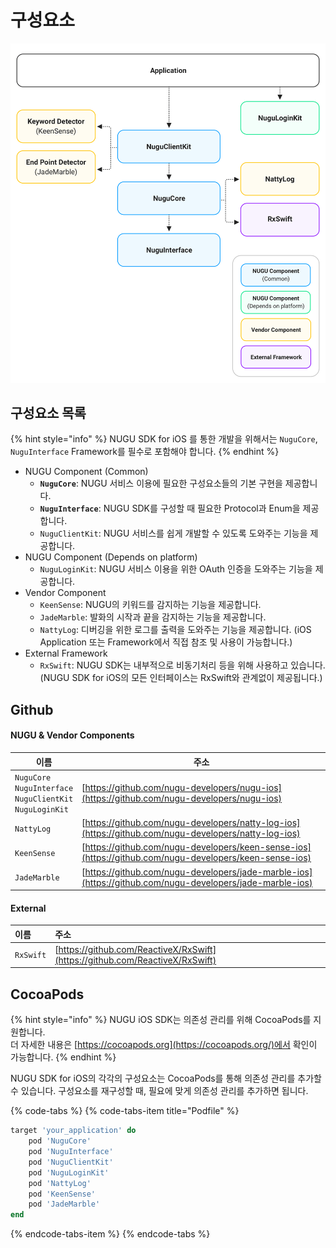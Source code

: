 # 구성요소

![](../../../.gitbook/assets/image-24.png)

## 구성요소 목록

{% hint style="info" %}
NUGU SDK for iOS 를 통한 개발을 위해서는 `NuguCore`, `NuguInterface` Framework를 필수로 포함해야 합니다.
{% endhint %}

* NUGU Component \(Common\)
  * **`NuguCore`**: NUGU 서비스 이용에 필요한 구성요소들의 기본 구현을 제공합니다.
  * **`NuguInterface`**: NUGU SDK를 구성할 때 필요한 Protocol과 Enum을 제공합니다.
  * `NuguClientKit`: NUGU 서비스를 쉽게 개발할 수 있도록 도와주는 기능을 제공합니다.
* NUGU Component \(Depends on platform\)
  * `NuguLoginKit`: NUGU 서비스 이용을 위한 OAuth 인증을 도와주는 기능을 제공합니다.
* Vendor Component
  * `KeenSense`: NUGU의 키워드를 감지하는 기능을 제공합니다.
  * `JadeMarble`: 발화의 시작과 끝을 감지하는 기능을 제공합니다.
  * `NattyLog`: 디버깅을 위한 로그를 출력을 도와주는 기능을 제공합니다. \(iOS Application 또는 Framework에서 직접 참조 및 사용이 가능합니다.\)
* External Framework
  * `RxSwift`: NUGU SDK는 내부적으로 비동기처리 등을 위해 사용하고 있습니다.  \(NUGU SDK for iOS의 모든 인터페이스는 RxSwift와 관계없이 제공됩니다.\)

## Github

#### NUGU & Vendor Components

| 이름                                                                                                                            | 주소                                                            |
|-------------------------------------------------------------------------------------------------------------------------------|---------------------------------------------------------------|
| `NuguCore`<br>`NuguInterface`<br>`NuguClientKit`<br>`NuguLoginKit` | [https://github.com/nugu-developers/nugu-ios](https://github.com/nugu-developers/nugu-ios) |
| `NattyLog` | [https://github.com/nugu-developers/natty-log-ios](https://github.com/nugu-developers/natty-log-ios) |
| `KeenSense` | [https://github.com/nugu-developers/keen-sense-ios](https://github.com/nugu-developers/keen-sense-ios) |
| `JadeMarble` | [https://github.com/nugu-developers/jade-marble-ios](https://github.com/nugu-developers/jade-marble-ios) |

#### External

| 이름 | 주소 |
| :--- | :--- |
| `RxSwift` | [https://github.com/ReactiveX/RxSwift](https://github.com/ReactiveX/RxSwift) |

## CocoaPods

{% hint style="info" %}
NUGU iOS SDK는 의존성 관리를 위해 CocoaPods를 지원합니다.  
더 자세한 내용은 [https://cocoapods.org](https://cocoapods.org/)에서 확인이 가능합니다.
{% endhint %}

NUGU SDK for iOS의 각각의 구성요소는 CocoaPods를 통해 의존성 관리를 추가할 수 있습니다. 구성요소를 재구성할 때, 필요에 맞게 의존성 관리를 추가하면 됩니다.

{% code-tabs %}
{% code-tabs-item title="Podfile" %}
```ruby
target 'your_application' do
    pod 'NuguCore'
    pod 'NuguInterface'
    pod 'NuguClientKit'
    pod 'NuguLoginKit'
    pod 'NattyLog'
    pod 'KeenSense'
    pod 'JadeMarble'
end
```
{% endcode-tabs-item %}
{% endcode-tabs %}

